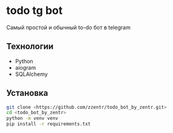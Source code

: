 # todo tg bot

Самый простой и обычный to-do бот в telegram

## Технологии
- Python
- aiogram
- SQLAlchemy

## Установка
```bash
git clone <https://github.com/zzentr/todo_bot_by_zentr.git>
cd <todo_bot_by_zentr>
python -m venv venv
pip install -r requirements.txt
